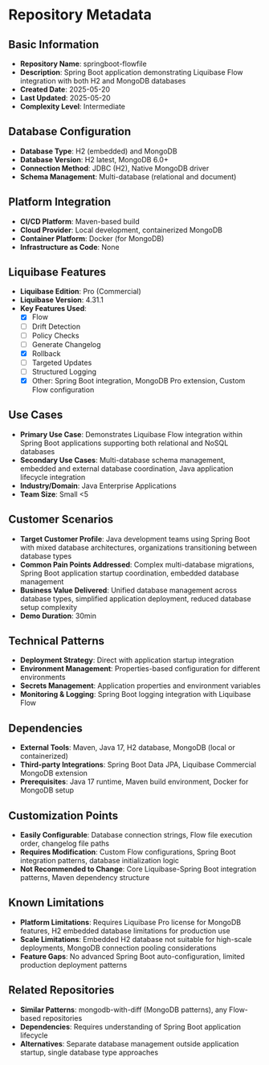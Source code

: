 # Repository Metadata

## Basic Information
- **Repository Name**: springboot-flowfile
- **Description**: Spring Boot application demonstrating Liquibase Flow integration with both H2 and MongoDB databases
- **Created Date**: 2025-05-20
- **Last Updated**: 2025-05-20
- **Complexity Level**: Intermediate

## Database Configuration
- **Database Type**: H2 (embedded) and MongoDB
- **Database Version**: H2 latest, MongoDB 6.0+
- **Connection Method**: JDBC (H2), Native MongoDB driver
- **Schema Management**: Multi-database (relational and document)

## Platform Integration
- **CI/CD Platform**: Maven-based build
- **Cloud Provider**: Local development, containerized MongoDB
- **Container Platform**: Docker (for MongoDB)
- **Infrastructure as Code**: None

## Liquibase Features
- **Liquibase Edition**: Pro (Commercial)
- **Liquibase Version**: 4.31.1
- **Key Features Used**:
  - [x] Flow
  - [ ] Drift Detection
  - [ ] Policy Checks
  - [ ] Generate Changelog
  - [x] Rollback
  - [ ] Targeted Updates
  - [ ] Structured Logging
  - [x] Other: Spring Boot integration, MongoDB Pro extension, Custom Flow configuration

## Use Cases
- **Primary Use Case**: Demonstrates Liquibase Flow integration within Spring Boot applications supporting both relational and NoSQL databases
- **Secondary Use Cases**: Multi-database schema management, embedded and external database coordination, Java application lifecycle integration
- **Industry/Domain**: Java Enterprise Applications
- **Team Size**: Small <5

## Customer Scenarios
- **Target Customer Profile**: Java development teams using Spring Boot with mixed database architectures, organizations transitioning between database types
- **Common Pain Points Addressed**: Complex multi-database migrations, Spring Boot application startup coordination, embedded database management
- **Business Value Delivered**: Unified database management across database types, simplified application deployment, reduced database setup complexity
- **Demo Duration**: 30min

## Technical Patterns
- **Deployment Strategy**: Direct with application startup integration
- **Environment Management**: Properties-based configuration for different environments
- **Secrets Management**: Application properties and environment variables
- **Monitoring & Logging**: Spring Boot logging integration with Liquibase Flow

## Dependencies
- **External Tools**: Maven, Java 17, H2 database, MongoDB (local or containerized)
- **Third-party Integrations**: Spring Boot Data JPA, Liquibase Commercial MongoDB extension
- **Prerequisites**: Java 17 runtime, Maven build environment, Docker for MongoDB setup

## Customization Points
- **Easily Configurable**: Database connection strings, Flow file execution order, changelog file paths
- **Requires Modification**: Custom Flow configurations, Spring Boot integration patterns, database initialization logic
- **Not Recommended to Change**: Core Liquibase-Spring Boot integration patterns, Maven dependency structure

## Known Limitations
- **Platform Limitations**: Requires Liquibase Pro license for MongoDB features, H2 embedded database limitations for production use
- **Scale Limitations**: Embedded H2 database not suitable for high-scale deployments, MongoDB connection pooling considerations
- **Feature Gaps**: No advanced Spring Boot auto-configuration, limited production deployment patterns

## Related Repositories
- **Similar Patterns**: mongodb-with-diff (MongoDB patterns), any Flow-based repositories
- **Dependencies**: Requires understanding of Spring Boot application lifecycle
- **Alternatives**: Separate database management outside application startup, single database type approaches
